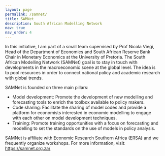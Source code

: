 ```yaml
---
layout: page
permalink: /samnet/
title: SAMNet
description: South African Modelling Network
nav: true
nav_order: 4
---
```

In this initiative, I am part of a small team supervised by Prof Nicola Viegi, Head of the Department of Economics and South African Reserve Bank Chair in Monetary Economics at the University of Pretoria. The South African Modelling Network (SAMNet) goal is to stay in touch with developments in the macroeconomic scene at the global level. The idea is to pool resources in order to connect national policy and academic research with global trends.

SAMNet is founded on three main pillars:

- Model development: Promote the development of new modelling and forecasting tools to enrich the toolbox available to policy makers.
- Code sharing: Facilitate the sharing of model codes and provide a platform for economists interested in economic modelling to engage with each other on model development techniques.
- Training: Promote training opportunities with a focus on forecasting and modelling to set the standards on the use of models in policy analysis.

SAMNet is affiliate with Economic Research Southern Africa (ERSA) and we frequently organize workshops.
For more information, visit: https://samnet.org.za/

